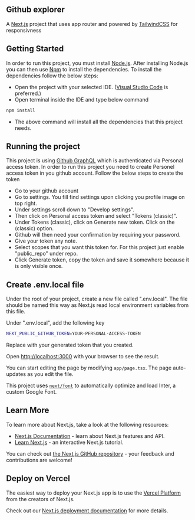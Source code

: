 ## Github explorer

A [Next.js](https://nextjs.org/) project that uses app router and powered by [TailwindCSS](https://tailwindcss.com/) for responsivness

## Getting Started

In order to run this project, you must install [Node.js](https://nodejs.org/en). After installing Node.js you can then use [Npm](https://www.npmjs.com/) to install the dependencies. To install the dependencies follow the below steps:

- Open the project with your selected IDE. ([Visual Studio Code](https://code.visualstudio.com/) is preferred.)
- Open terminal inside the IDE and type below command

```bash
npm install
```

- The above command will install all the dependencies that this project needs.

## Running the project

This project is using [Github GraphQL](https://docs.github.com/en/graphql) which is authenticated via Personal access token. In order to run this project you need to create Personel access token in you github account. Follow the below steps to create the token

- Go to your github account
- Go to settings. You fill find settings upon clicking you profile image on top right.
- Under settings scroll down to "Develop settings".
- Then click on Personal access token and select "Tokens (classic)".
- Under Tokens (classic), click on Generate new token. Click on the (classic) option.
- Github will then need your confirmation by requiring your password.
- Give your token any note.
- Select scopes that you want this token for. For this project just enable "public_repo" under repo.
- Click Generate token, copy the token and save it somewhere because it is only visible once.

## Create .env.local file

Under the root of your project, create a new file called ".env.local". The file should be named this way as Next.js read local environment variables from this file.

Under ".env.local", add the following key

```bash
NEXT_PUBLIC_GITHUB_TOKEN=YOUR-PERSONAL-ACCESS-TOKEN
```

Replace <YOUR-PERSONAL-ACCESS-TOKEN> with your generated token that you created.

Open [http://localhost:3000](http://localhost:3000) with your browser to see the result.

You can start editing the page by modifying `app/page.tsx`. The page auto-updates as you edit the file.

This project uses [`next/font`](https://nextjs.org/docs/basic-features/font-optimization) to automatically optimize and load Inter, a custom Google Font.

## Learn More

To learn more about Next.js, take a look at the following resources:

- [Next.js Documentation](https://nextjs.org/docs) - learn about Next.js features and API.
- [Learn Next.js](https://nextjs.org/learn) - an interactive Next.js tutorial.

You can check out [the Next.js GitHub repository](https://github.com/vercel/next.js/) - your feedback and contributions are welcome!

## Deploy on Vercel

The easiest way to deploy your Next.js app is to use the [Vercel Platform](https://vercel.com/new?utm_medium=default-template&filter=next.js&utm_source=create-next-app&utm_campaign=create-next-app-readme) from the creators of Next.js.

Check out our [Next.js deployment documentation](https://nextjs.org/docs/deployment) for more details.
